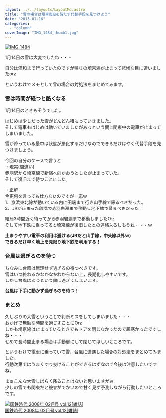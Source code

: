 ```yaml
---
layout: ../../layouts/LayoutMd.astro
title: "雪の場合は電車復旧を待たず代替手段を見つけよう"
date: "2013-01-16"
categories: 
  - "column"
coverImage: "IMG_1484_thumb1.jpg"
---
```


[![IMG_1484](images/IMG_1484_thumb.jpg "IMG_1484")](//mizuka123.net/wp-content/uploads/2013/01/IMG_1484.jpg)

1月14日の雪は大変でしたね・・・

自分は浦和まで行っていたのですが帰りの埼京線が止まって悲惨な目に遭いましたorz

というわけでメモとして雪の場合の対処法をまとめてみます。

### 雪は時間が経つと酷くなる

1月14日のときもそうでした。

はじめは少しだった雪がどんどん積もっていきました。  
そして電車もはじめは動いていましたがあっという間に関東中の電車が止まってしまいました。

雪が降っている最中は状態が悪化するだけなのでできるだけはやく代替手段を見つけましょう。

今回の自分のケースで言うと  
・現実(間違い)  
赤羽駅から埼京線で新宿へ向かおうとしたが止まっていた。  
そして復旧まで待つことにした。

・正解  
今更何を言っても仕方ないのですが一応ｗ  
1．京浜東北線が動いている内に田端まで行き山手線で帰るべきだった。  
2．JRが止まった段階で赤羽岩淵まで移動し地下鉄で帰るべきだった。

結局3時間近く待ってから赤羽岩淵まで移動しましたOrz  
そして地下鉄に乗ってると埼京線が復旧したとの連絡入るしもうね・・・ｗ

**止まりやすい電車の利用は避ける(JRだと山手線，中央線以外ｗ)  
できるだけ早く地上を見限り地下鉄を利用する！**

### 台風は過ぎるのを待つ

ちなみに台風は無理せず過ぎるの待つべきです。  
雪はいつ終わるかなかなかわからない上，長期化しやすいです。  
しかし台風はあっという間に過ぎてしまいます。

**台風は下手に動かず過ぎるのを待つ！**

### まとめ

久しぶりの大雪ということで判断ミスをしてしまいました・・・  
おかげで無駄な時間を過ごすことにOrz  
しかも埼京線は止まっているときでもドアを閉じなかったので超寒かったですしね・・・  
せめて長時間止まる場合は手動扉にして閉じてほしいところです。

というわけで電車に乗っていて雪，台風に遭遇した場合の対処法をまとめてみました。  
行動次第ではうまくすり抜けることができるはずなので今後は注意したいですね。

まぁこんな大雪しばらく降ることはないと思いますがｗ  
少しの雪でも関東だと被害がでかいので甘く見ず予測しながら行動したいところです。

[![国鉄時代 2008年 02月号 vol.12[雑誌]](images/51JivrvU%2BwL._SL160_.jpg)  
国鉄時代 2008年 02月号 vol.12\[雑誌\]  
](https://www.amazon.co.jp/exec/obidos/ASIN/B0010YS70A/mizuka123-22/ref=nosim)
